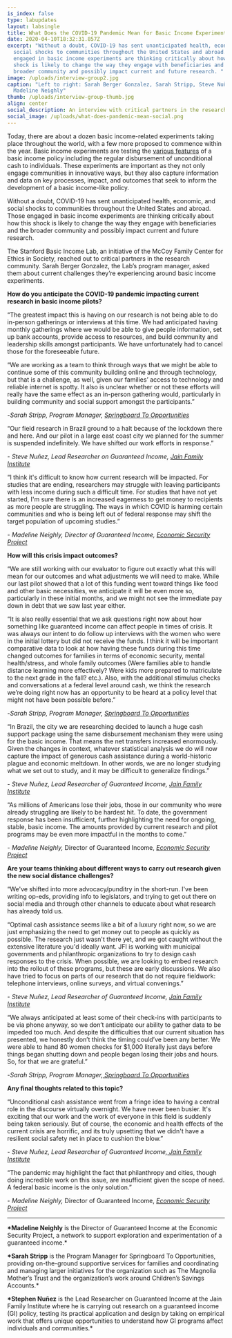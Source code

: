 ```yaml
---
is_index: false
type: labupdates
layout: labsingle
title: What Does the COVID-19 Pandemic Mean for Basic Income Experiments?
date: 2020-04-10T18:32:31.857Z
excerpt: "Without a doubt, COVID-19 has sent unanticipated health, economic, and
  social shocks to communities throughout the United States and abroad. Those
  engaged in basic income experiments are thinking critically about how this
  shock is likely to change the way they engage with beneficiaries and the
  broader community and possibly impact current and future research. "
image: /uploads/interview-group2.jpg
caption: "Left to right: Sarah Berger Gonzalez, Sarah Stripp, Steve Nuñez, and
  Madeline Neighly"
thumb: /uploads/interview-group-thumb.jpg
align: center
social_description: An interview with critical partners in the research community.
social_image: /uploads/what-does-pandemic-mean-social.png
---
```

Today, there are about a dozen basic income-related experiments taking place throughout the world, with a few more proposed to commence within the year. Basic income experiments are testing the [various features](https://basicincome.stanford.edu/about/what-is-ubi/) of a basic income policy including the regular disbursement of unconditional cash to individuals. These experiments are important as they not only engage communities in innovative ways, but they also capture information and data on key processes, impact, and outcomes that seek to inform the development of a basic income-like policy.

Without a doubt, COVID-19 has sent unanticipated health, economic, and social shocks to communities throughout the United States and abroad. Those engaged in basic income experiments are thinking critically about how this shock is likely to change the way they engage with beneficiaries and the broader community and possibly impact current and future research.

The Stanford Basic Income Lab, an initiative of the McCoy Family Center for Ethics in Society, reached out to critical partners in the research community. Sarah Berger Gonzalez, the Lab’s program manager, asked them about current challenges they’re experiencing around basic income experiments.

**How do you anticipate the COVID-19 pandemic impacting current research in basic income pilots?**

“The greatest impact this is having on our research is not being able to do in-person gatherings or interviews at this time. We had anticipated having monthly gatherings where we would be able to give people information, set up bank accounts, provide access to resources, and build community and leadership skills amongst participants. We have unfortunately had to cancel those for the foreseeable future.

“We are working as a team to think through ways that we might be able to continue some of this community building online and through technology, but that is a challenge, as well, given our families’ access to technology and reliable internet is spotty. It also is unclear whether or not these efforts will really have the same effect as an in-person gathering would, particularly in building community and social support amongst the participants.”

\-*Sarah Stripp, Program Manager, [Springboard To Opportunities](http://www.springboardto.org/)*

“Our field research in Brazil ground to a halt because of the lockdown there and here. And our pilot in a large east coast city we planned for the summer is suspended indefinitely. We have shifted our work efforts in response.”

\- *Steve Nuñez, Lead Researcher on Guaranteed Income, [Jain Family Institute](https://www.jainfamilyinstitute.org/about/)*

“I think it's difficult to know how current research will be impacted. For studies that are ending, researchers may struggle with leaving participants with less income during such a difficult time. For studies that have not yet started, I'm sure there is an increased eagerness to get money to recipients as more people are struggling. The ways in which COVID is harming certain communities and who is being left out of federal response may shift the target population of upcoming studies.”

*\- Madeline Neighly, Director of Guaranteed Income, [Economic Security Project](https://www.economicsecurityproject.org/team/)*

**How will this crisis impact outcomes?**

“We are still working with our evaluator to figure out exactly what this will mean for our outcomes and what adjustments we will need to make. While our last pilot showed that a lot of this funding went toward things like food and other basic necessities, we anticipate it will be even more so, particularly in these initial months, and we might not see the immediate pay down in debt that we saw last year either.

“It is also really essential that we ask questions right now about how something like guaranteed income can affect people in times of crisis. It was always our intent to do follow up interviews with the women who were in the initial lottery but did not receive the funds. I think it will be important comparative data to look at how having these funds during this time changed outcomes for families in terms of economic security, mental health/stress, and whole family outcomes (Were families able to handle distance learning more effectively? Were kids more prepared to matriculate to the next grade in the fall? etc.). Also, with the additional stimulus checks and conversations at a federal level around cash, we think the research we’re doing right now has an opportunity to be heard at a policy level that might not have been possible before.”

\-*Sarah Stripp, Program Manager, [Springboard To Opportunities](http://www.springboardto.org/)[](http://springboardto.org/index.php/blog/story/introducing-the-magnolia-mothers-trust)*

“In Brazil, the city we are researching decided to launch a huge cash support package using the same disbursement mechanism they were using for the basic income. That means the net transfers increased enormously. Given the changes in context, whatever statistical analysis we do will now capture the impact of generous cash assistance during a world-historic plague and economic meltdown. In other words, we are no longer studying what we set out to study, and it may be difficult to generalize findings.”

\- *Steve Nuñez, Lead Researcher of Guaranteed Income, [Jain Family Institute](https://www.jainfamilyinstitute.org/about/)*

“As millions of Americans lose their jobs, those in our community who were already struggling are likely to be hardest hit. To date, the government response has been insufficient, further highlighting the need for ongoing, stable, basic income. The amounts provided by current research and pilot programs may be even more impactful in the months to come.”

\- *Madeline Neighly,* Director of Guaranteed Income, *[Economic Security Project](https://www.economicsecurityproject.org/team/)*

**Are your teams thinking about different ways to carry out research given the new social distance challenges?**

“We've shifted into more advocacy/punditry in the short-run. I've been writing op-eds, providing info to legislators, and trying to get out there on social media and through other channels to educate about what research has already told us.

“Optimal cash assistance seems like a bit of a luxury right now, so we are just emphasizing the need to get money out to people as quickly as possible. The research just wasn't there yet, and we got caught without the extensive literature you'd ideally want. JFI is working with municipal governments and philanthropic organizations to try to design cash responses to the crisis. When possible, we are looking to embed research into the rollout of these programs, but these are early discussions. We also have tried to focus on parts of our research that do not require fieldwork: telephone interviews, online surveys, and virtual convenings.”

\- *Steve Nuñez, Lead Researcher of Guaranteed Income, [Jain Family Institute](https://www.jainfamilyinstitute.org/about/)*

“We always anticipated at least some of their check-ins with participants to be via phone anyway, so we don’t anticipate our ability to gather data to be impeded too much. And despite the difficulties that our current situation has presented, we honestly don’t think the timing could’ve been any better. We were able to hand 80 women checks for $1,000 literally just days before things began shutting down and people began losing their jobs and hours. So, for that we are grateful.”

\-*Sarah Stripp, Program Manager,[ Springboard To Opportunities](http://www.springboardto.org/)[](http://springboardto.org/index.php/blog/story/introducing-the-magnolia-mothers-trust)*

**Any final thoughts related to this topic?**

“Unconditional cash assistance went from a fringe idea to having a central role in the discourse virtually overnight. We have never been busier. It's exciting that our work and the work of everyone in this field is suddenly being taken seriously. But of course, the economic and health effects of the current crisis are horrific, and its truly upsetting that we didn't have a resilient social safety net in place to cushion the blow.”

\- *Steve Nuñez, Lead Researcher of Guaranteed Income,[ Jain Family Institute](https://www.jainfamilyinstitute.org/about/)*

“The pandemic may highlight the fact that philanthropy and cities, though doing incredible work on this issue, are insufficient given the scope of need. A federal basic income is the only solution.”

\- *Madeline Neighly,* Director of Guaranteed Income, *[Economic Security Project](https://www.economicsecurityproject.org/team/)*

___

**\*Madeline Neighly** is the Director of Guaranteed Income at the Economic Security Project, a network to support exploration and experimentation of a guaranteed income.*

**\*Sarah Stripp** is the Program Manager for Springboard To Opportunities, providing on-the-ground supportive services for families and coordinating and managing larger initiatives for the organization such as The Magnolia Mother’s Trust and the organization’s work around Children’s Savings Accounts.*

**\*Stephen Nuñez** is the Lead Researcher on Guaranteed Income at the Jain Family Institute where he is carrying out research on a guaranteed income (GI) policy, testing its practical application and design by taking on empirical work that offers unique opportunities to understand how GI programs affect individuals and communities.*